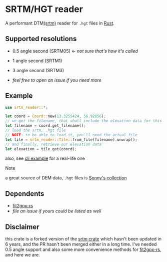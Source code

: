 # SRTM/HGT reader

A performant DTM[(srtm)](https://www.earthdata.nasa.gov/sensors/srtm) reader for `.hgt` files in [Rust](https://rust-lang.org).

## Supported resolutions

-   0.5 angle second (SRTM05) <- *not sure that's how it's called*
-   1 angle second (SRTM1)
-   3 angle second (SRTM3)

-   _feel free to open an issue if you need more_

## Example

```rust
use srtm_reader::*;

let coord = Coord::new(13.3255424, 56.92856);
// we get the filename, that shall include the elevation data for this `coord`
let filename = coord.get_filename();
// load the srtm, .hgt file
// NOTE: to be able to load it, you'll need the actual file
let tile = srtm_reader::Tile::from_file(filename).unwrap();
// and finally, retrieve our elevation data
let elevation = tile.get(coord);
```

also, see [cli example](./examples/cli.rs) for a real-life one

> [!NOTE]
> a great source of DEM data, `.hgt` files is [Sonny's collection](https://sonny.4lima.de/)

## Dependents

-   [fit2gpx-rs](https://github.com/jarjk/fit2gpx-rs)
-   *file an issue if yours could be listed as well*

## Disclaimer

this crate is a forked version of the [srtm crate](https://github.com/grtlr/srtm) which hasn't been updated in 6 years, and the PR hasn't been merged either in a long time.
I've needed 0.5 angle support and also some more convenience methods for [fit2gpx-rs](https://github.com/jarjk/fit2gpx-rs), and here we are.

